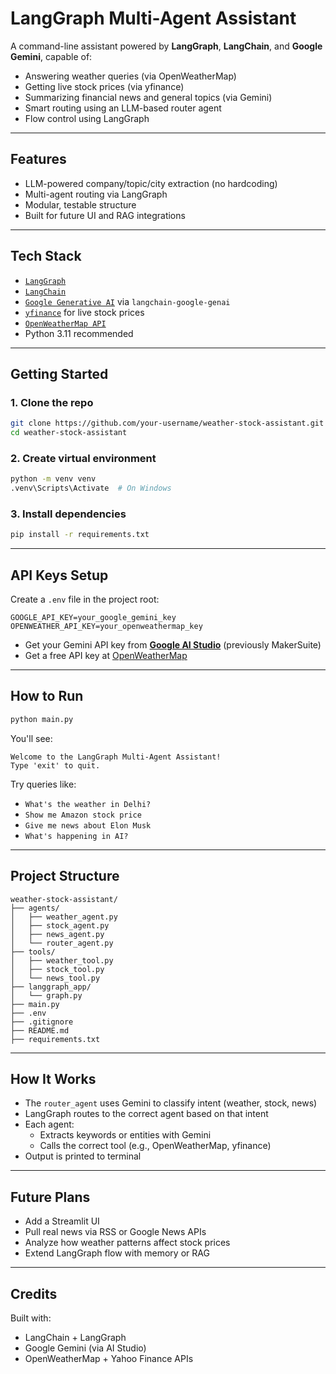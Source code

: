 # LangGraph Multi-Agent Assistant

A command-line assistant powered by **LangGraph**, **LangChain**, and **Google Gemini**, capable of:

- Answering weather queries (via OpenWeatherMap)
- Getting live stock prices (via yfinance)
- Summarizing financial news and general topics (via Gemini)
- Smart routing using an LLM-based router agent
- Flow control using LangGraph

---

## Features

- LLM-powered company/topic/city extraction (no hardcoding)
- Multi-agent routing via LangGraph
- Modular, testable structure
- Built for future UI and RAG integrations

---

## Tech Stack

- [`LangGraph`](https://github.com/langchain-ai/langgraph)
- [`LangChain`](https://github.com/langchain-ai/langchain)
- [`Google Generative AI`](https://ai.google.dev/) via `langchain-google-genai`
- [`yfinance`](https://pypi.org/project/yfinance/) for live stock prices
- [`OpenWeatherMap API`](https://openweathermap.org/current)
- Python 3.11 recommended

---

## Getting Started

### 1. Clone the repo

```bash
git clone https://github.com/your-username/weather-stock-assistant.git
cd weather-stock-assistant
```

### 2. Create virtual environment

```bash
python -m venv venv
.venv\Scripts\Activate  # On Windows
```

### 3. Install dependencies

```bash
pip install -r requirements.txt
```

---

## API Keys Setup

Create a `.env` file in the project root:

```env
GOOGLE_API_KEY=your_google_gemini_key
OPENWEATHER_API_KEY=your_openweathermap_key
```

- Get your Gemini API key from **[Google AI Studio](https://makersuite.google.com/app/apikey)** (previously MakerSuite)
- Get a free API key at [OpenWeatherMap](https://home.openweathermap.org/users/sign_up)

---

## How to Run

```bash
python main.py
```

You'll see:

```
Welcome to the LangGraph Multi-Agent Assistant!
Type 'exit' to quit.
```

Try queries like:

- `What's the weather in Delhi?`
- `Show me Amazon stock price`
- `Give me news about Elon Musk`
- `What's happening in AI?`

---

## Project Structure

```
weather-stock-assistant/
├── agents/
│   ├── weather_agent.py
│   ├── stock_agent.py
│   ├── news_agent.py
│   └── router_agent.py
├── tools/
│   ├── weather_tool.py
│   ├── stock_tool.py
│   └── news_tool.py
├── langgraph_app/
│   └── graph.py
├── main.py
├── .env
├── .gitignore
├── README.md
├── requirements.txt
```

---

## How It Works

- The `router_agent` uses Gemini to classify intent (weather, stock, news)
- LangGraph routes to the correct agent based on that intent
- Each agent:
  - Extracts keywords or entities with Gemini
  - Calls the correct tool (e.g., OpenWeatherMap, yfinance)
- Output is printed to terminal

---

## Future Plans

- Add a Streamlit UI
- Pull real news via RSS or Google News APIs
- Analyze how weather patterns affect stock prices
- Extend LangGraph flow with memory or RAG

---

## Credits

Built with:
- LangChain + LangGraph
- Google Gemini (via AI Studio)
- OpenWeatherMap + Yahoo Finance APIs